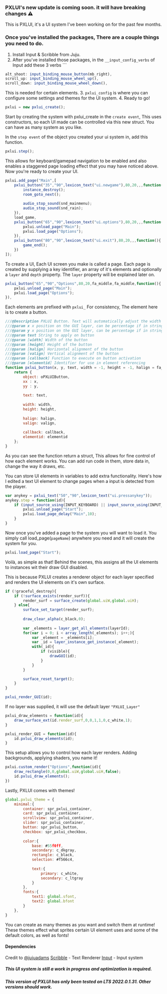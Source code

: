 
### PXLUI's new update is coming soon. it will have breaking changes ⚠
This is PXLUI, it's a UI system I've been working on for the past few months.

### Once you've installed the packages, There are a couple things you need to do.
1. Install Input & Scribble from Juju.
2. After you've installed those packages, in the `__input_config_verbs` of Input add these 3 verbs ```
```javascript
alt_shoot: input_binding_mouse_button(mb_right),
scroll_up: input_binding_mouse_wheel_up(),
scroll_down: input_binding_mouse_wheel_down(),
```
This is needed for certain elements.
3. `pxlui_config` is where you can configure some settings and themes for the UI system.
4. Ready to go!


```javascript
pxlui = new pxlui_create();
```
Start by creating the system with pxlui_create in the `create event`, This uses constructors, so each UI made can be controlled via this new struct. You can have as many system as you like.

In the `step event` of the object you created your ui system in, add this function.
```javascript
pxlui.step();
```
This allows for keyboard/gamepad navigation to be enabled and also enables a staggered page loading effect that you may have noticed above. Now you're ready to create your UI.

```javascript
pxlui.add_page("Main",[
	pxlui_button("35","90",lexicon_text("ui.newgame"),80,20,,,function(){
		instance_destroy();
		room_goto_next(); 
		
		audio_stop_sound(snd_mainmenu);
		audio_stop_sound(snd_rain);
	}),
	load_game,
	pxlui_button("65","90",lexicon_text("ui.options"),80,20,,,function(){
		pxlui.unload_page("Main");
		pxlui.load_page("Options");
	}),
	pxlui_button("80","90",lexicon_text("ui.exit"),80,20,,,function(){
		game_end();
	})
]);
```
To create a UI, Each UI screen you make is called a page. Each page is created by supplying a key identifier, an array of it's elements and optionally a `layer` and `depth` property. The `layer` property will be explained later on.

```javascript
pxlui_button("65","90","Options",80,20,fa_middle,fa_middle,function(){
	pxlui.unload_page("Main");
	pxlui.load_page("Options");
}),
```
Each elements are prefixed with `pxlui_` For consistency, The element here is to create a button.

```javascript
///@Description PXLUI Button. Text will automatically adjust the width and height of the button.
///@param x x position on the GUI layer, can be percentage if in string
///@param y x position on the GUI layer, can be percentage if in string
///@param text String to apply on button
///@param [width] Width of the button
///@param [height] Height of the button
///@param [halign] Horizontal alignment of the button
///@param [valign] Vertical alignment of the button
///@param [callback] Function to execute on button activation
///@param [elementid] Identifier for use in element referencing
function pxlui_button(x, y, text, width = -1, height = -1, halign = fa_middle, valign = fa_middle, callback = function(){}, elementid = 0){
	return {
		object: oPXLUIButton,
		xx : x,
		yy : y,
		
		text: text,
		
		width: width,
		height: height,
		
		halign: halign,
		valign: valign,
		
		callback: callback,
		elementid: elementid
	};
}
```
As you can see the function return a struct, This allows for fine control of how each element works. You can add run code in them, store data in, change the way it draws, etc. 

You can store UI elements in variables to add extra functionality.
Here's how I edited a text UI element to change pages when a input is detected from the player.
```javascript
var anykey = pxlui_text("50","90",lexicon_text("ui.pressanykey"));
anykey.step = function(id){
	if (input_source_using(INPUT_KEYBOARD) || input_source_using(INPUT_MOUSE) || input_source_using(INPUT_GAMEPAD)){
		pxlui.unload_page("Start");
		pxlui.load_page_delay("Main",10);	
	}
}
```

Now once you've added a page to the system you will want to load it.
You simply call load_page(`pageName`) anywhere you need and it will create the system for you.
```javascript
pxlui.load_page("Start");
```
Voilà, as simple as that! Behind the scenes, this assigns all the UI elements to instances wit their draw GUI disabled. 

This is because PXLUI creates a renderer object for each layer specified and renders the UI elements on it's own surface.
```javascript
if (!graceful_destroy){
	if (!surface_exists(render_surf)){
		render_surf = surface_create(global.uiW,global.uiH);
	} else{
		surface_set_target(render_surf);
		
		draw_clear_alpha(c_black,0);
	
		var _elements = layer_get_all_elements(layerId);
		for(var i = 0; i < array_length(_elements); i++;){
			var _element = _elements[i];
			var _id = layer_instance_get_instance(_element);
			with(_id){
				if (visible){
					drawGUI(id);
				}
			}
		}

		surface_reset_target();
	}
}

pxlui_render_GUI(id);
```
If no layer was supplied, it will use the default layer `"PXLUI_Layer"` 

```javascript
pxlui_draw_elements = function(id){
	draw_surface_ext(id.render_surf,0,0,1,1,0,c_white,1);
}

pxlui_render_GUI = function(id){
	id.pxlui_draw_elements(id);
}
```

This setup allows you to control how each layer renders. Adding backgrounds, applying shaders, you name it!
```javascript 
pxlui.custom_render("Options",function(id){
	draw_rectangle(0,0,global.uiW,global.uiH,false);
	id.pxlui_draw_elements();
})
```


Lastly, PXLUI comes with themes!
```javascript
global.pxlui_theme = {
	minimal:{
		container: spr_pxlui_container,
		card: spr_pxlui_container,
		scrollview: spr_pxlui_container,
		slider: spr_pxlui_container,
		button: spr_pxlui_button,
		checkbox: spr_pxlui_checkbox,
	
		color:{
			base: #55f0ff,
			secondary: c_dkgray,
			rectangle: c_black,
			selection: #f566c4,
		
			text:{
				primary: c_white,
				secondary: c_ltgray
			}	
		},
		fonts:{
			text1: global.sfont,	
			text2: global.bfont
		}
	},
}
```
You can create as many themes as you want and switch them at runtime! These themes effect what sprites certain UI element uses and some of the default colors, as well as fonts!

#### Dependencies
Credit to [@jujuadams](https://github.com/JujuAdams)
[Scribble](https://github.com/JujuAdams/scribble) - Text Renderer
[Input](https://github.com/JujuAdams/input) - Input system

##### This UI system is still a work in progress and optimization is required.
##### This version of PXLUI has only been tested on LTS 2022.0.1.31. Other versions should work.
